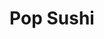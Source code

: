 ---
layout: place
title: "Pop Sushi"
permalink: /colorado/durango/pop-sushi.html
stateAbbr: CO
stateName: Colorado
cityName: Durango
seo:
  name: "Pop Sushi"
  type: Restaurant
  links: http://www.popsushidurango.com/
description: "Looking for sushi in Durango, Colorado? Check out Pop Sushi for a delightful Japanese dining experience. Enjoy a variety of sushi and other dishes in a welco..."
place_id: ChIJxWnKdOanPocRxNgzFnUP3x0
photos:
  - name: >-
      places/ChIJxWnKdOanPocRxNgzFnUP3x0/photos/AeeoHcLFgulNHUMb2ffqStrODZaz1KrcNrT721d-odx64-E4dRTC5I-WiHSFWMCJ9p4Ss9U46_Fow-U5beiSGh8L2Nazxh1J75RGAxUKILIqD1ppxYJBmf2IC1e8gMZ-LInDmSBVK_3S_hZ93ZyU0te3n6wnNynGlcjmSs4MW-fdF_51JMosZfxylurd5X_Tl3Y77ag7XIijHjGEjX_WFbY6EWzBgnl5hDz8JZikcVwD1r5uC_XzoPAn2hpom1oLsjNfAf8BEWhF8bATZUuz6UrFfIfK9Z_lHMRxxKALuzsOPczhqA
    widthPx: 4608
    heightPx: 2592
    authorAttributions:
      - displayName: Pop Sushi
        uri: https://maps.google.com/maps/contrib/115053708944889079279
        photoUri: >-
          https://lh3.googleusercontent.com/a-/ALV-UjVEuLBzya-ZP30U9PsyDaUxhE50i8GTCLHy3nymVhLCYiYRMU8=s100-p-k-no-mo
    flagContentUri: >-
      https://www.google.com/local/imagery/report/?cb_client=maps_api_places.places_api&image_key=!1e10!2sAF1QipOv8_SD6E-scIQgyw_UD7Rrs9ouSVpusqpOybp7&hl=en-US
    googleMapsUri: >-
      https://www.google.com/maps/place//data=!3m4!1e2!3m2!1sAF1QipOv8_SD6E-scIQgyw_UD7Rrs9ouSVpusqpOybp7!2e10!4m2!3m1!1s0x873ea7e674ca69c5:0x1ddf0f751633d8c4
  - name: >-
      places/ChIJxWnKdOanPocRxNgzFnUP3x0/photos/AeeoHcL4hIZcrc2AwLKuht_1hCfUAdfban4qmnbTMPbNtZEkBNKfiLxzYRhj69IvhqPa485IqdmbIosZQAlmoK60xBH7uBoeW-at4oH68DoOqRhx_RpLg6FDRErFS4zM_oPNdZzVRsilU29kVgUiPOEh7tGTmO3EH3NbNq5xP0stcYHqPhDyyzetsKgqr4I5ddqgAwj4B5dnCQSujVsnDwpqVYp5QZEzXiUuxOjU5O1brliqmSccTJIhZoOdz4evXGZ4D_hqnAIExpV_9jGCEpgFpclon0OTUOMIXVKgqoCj8cgnKQ
    widthPx: 2003
    heightPx: 3000
    authorAttributions:
      - displayName: Pop Sushi
        uri: https://maps.google.com/maps/contrib/115053708944889079279
        photoUri: >-
          https://lh3.googleusercontent.com/a-/ALV-UjVEuLBzya-ZP30U9PsyDaUxhE50i8GTCLHy3nymVhLCYiYRMU8=s100-p-k-no-mo
    flagContentUri: >-
      https://www.google.com/local/imagery/report/?cb_client=maps_api_places.places_api&image_key=!1e10!2sAF1QipO9U0OloZAvs7XwVfIWbH5MZESEdP2pPH3BN8oR&hl=en-US
    googleMapsUri: >-
      https://www.google.com/maps/place//data=!3m4!1e2!3m2!1sAF1QipO9U0OloZAvs7XwVfIWbH5MZESEdP2pPH3BN8oR!2e10!4m2!3m1!1s0x873ea7e674ca69c5:0x1ddf0f751633d8c4
  - name: >-
      places/ChIJxWnKdOanPocRxNgzFnUP3x0/photos/AeeoHcIZbdR9RGsj0P1QQw5lPgFhnbAOD5qCNJg5FVPiOWS8VYNY3xc1pqZ8Svye2EC0muv3VWgLPUxvdfemLfcWIf3nETZufkGAEIGOI91BleiRgueM4K178nYTa0NCysyuQ8o4ADQTG0QYhsAAzmebY0aGEas7rVkVSrTJxp2iZ7PQD_B_i23ySYoleDr3X0UdlCuy-noyRwpVbFuNW3LAkFd68OLAR28PGVLNwr82FZNxPWDg_NTcA1i1BR1xxdZR6UP_iDoIp7boWRL6nchUNHr2Dx1VWejFviKZDL0Nfkmwjjfk_n4B2EMFmTItBRX_DzT0h3szHD7cEu9wSh7zgLBtmP1tf-z3RYWvBFT21ytpKJM-QV2ru_2h0S3hnWXQ10wsGYAqKmzeaMH1-K0bKHp90-NO8WpA2ZUom_vwnlQz8tFE
    widthPx: 3600
    heightPx: 4800
    authorAttributions:
      - displayName: Todd I
        uri: https://maps.google.com/maps/contrib/105994749009506737902
        photoUri: >-
          https://lh3.googleusercontent.com/a-/ALV-UjU0aOoFc8ByBJyEKQQCZ_q97JHb4Zn-jHqg_0NuxB13PkDQnlI=s100-p-k-no-mo
    flagContentUri: >-
      https://www.google.com/local/imagery/report/?cb_client=maps_api_places.places_api&image_key=!1e10!2sCIHM0ogKEICAgMDQn_LcoAE&hl=en-US
    googleMapsUri: >-
      https://www.google.com/maps/place//data=!3m4!1e2!3m2!1sCIHM0ogKEICAgMDQn_LcoAE!2e10!4m2!3m1!1s0x873ea7e674ca69c5:0x1ddf0f751633d8c4
  - name: >-
      places/ChIJxWnKdOanPocRxNgzFnUP3x0/photos/AeeoHcLBMFsgxsZGa2Njfut0obIfdV4UjSKijHmat6jQjKuskWoGiV5R2wbY6rpJalR-0QEFK3F-fOETWyuPBLeufLxFQl7otokRaFA4Tku3XQEshqEfDIccgwJXiaT12TKTE3uV3k9e2uI0e3awG_aBPfty7FyJFfoKP_ogXvUhrdxCLlD8sVltG7nZxNRZIDt3dDlq88vEMSsd9c4S-EVWO-q2enZ-PqS9DQwc4UKoaw-R3fQEiyGvG5vmWw4hRGoMc9dfT2YE3Rkzbz64AfBBEtvRajORyz0nXvD_6uq6CPpFiw
    widthPx: 1130
    heightPx: 732
    authorAttributions:
      - displayName: Pop Sushi
        uri: https://maps.google.com/maps/contrib/115053708944889079279
        photoUri: >-
          https://lh3.googleusercontent.com/a-/ALV-UjVEuLBzya-ZP30U9PsyDaUxhE50i8GTCLHy3nymVhLCYiYRMU8=s100-p-k-no-mo
    flagContentUri: >-
      https://www.google.com/local/imagery/report/?cb_client=maps_api_places.places_api&image_key=!1e10!2sAF1QipPvbBrebrDguhtOgtyY7DNcRYg_VnY1hyA4STeG&hl=en-US
    googleMapsUri: >-
      https://www.google.com/maps/place//data=!3m4!1e2!3m2!1sAF1QipPvbBrebrDguhtOgtyY7DNcRYg_VnY1hyA4STeG!2e10!4m2!3m1!1s0x873ea7e674ca69c5:0x1ddf0f751633d8c4
  - name: >-
      places/ChIJxWnKdOanPocRxNgzFnUP3x0/photos/AeeoHcL8ChUMXdpgJclZ7i7BKfdPX5iYJy5-kSN9hCsxgGrj7BkOyci3pwOWYyEQ3LipF907O9VDxztQujIEKZAdYMmUb0ne2BqAkIWWd8EtzxJYUJSIm9_uEunT1wycUhnKrS_K1icCgIWpXEVyMrDHFu2c2TTAPDVkqdCTqJaqzPEljYbeX9cngO6a5x6TbeP3vNqyODNIfi3LasrrQyJX2msisW4SArPFohG9LHFHjyoysVVlTs6lsVje4MGKVREmxFxMEWNC2dTJR98ZVSyjzzSN4JwbdzjDo6DFRG9ffxWBcg
    widthPx: 4032
    heightPx: 3024
    authorAttributions:
      - displayName: Pop Sushi
        uri: https://maps.google.com/maps/contrib/115053708944889079279
        photoUri: >-
          https://lh3.googleusercontent.com/a-/ALV-UjVEuLBzya-ZP30U9PsyDaUxhE50i8GTCLHy3nymVhLCYiYRMU8=s100-p-k-no-mo
    flagContentUri: >-
      https://www.google.com/local/imagery/report/?cb_client=maps_api_places.places_api&image_key=!1e10!2sAF1QipP9BLE6pOJZqU_BrWO3tMKr0FJqg3r7qi5S7ubz&hl=en-US
    googleMapsUri: >-
      https://www.google.com/maps/place//data=!3m4!1e2!3m2!1sAF1QipP9BLE6pOJZqU_BrWO3tMKr0FJqg3r7qi5S7ubz!2e10!4m2!3m1!1s0x873ea7e674ca69c5:0x1ddf0f751633d8c4
  - name: >-
      places/ChIJxWnKdOanPocRxNgzFnUP3x0/photos/AeeoHcIvkdZv4d3zHJ5cC-QRqDzEyhd3U3A8U5MWmg47kqYpSZvFNoyU_N478uxDte2UH0duHI1DCtXeo5er0rCjFxsk5fYxisyyetyGQEM9BA330A8BymvSiVX1KhjKH3VX9pbL4KOoJOLXMMc0x-6TFDBAmq15UojHeyjIXTVkUP4UFo_xJkzDWiH3dkfxMV-XGgPGG9UIYOx3Gtvbh19bpJVgA7TL6L7yWIHOG5rd3eVH0floVNZP3Zucmt8X-tBJP7QHEZrwATeHh2mE4NAKQhbNAteoJx4im6FGm5fvD0iZWw
    widthPx: 2929
    heightPx: 2003
    authorAttributions:
      - displayName: Pop Sushi
        uri: https://maps.google.com/maps/contrib/115053708944889079279
        photoUri: >-
          https://lh3.googleusercontent.com/a-/ALV-UjVEuLBzya-ZP30U9PsyDaUxhE50i8GTCLHy3nymVhLCYiYRMU8=s100-p-k-no-mo
    flagContentUri: >-
      https://www.google.com/local/imagery/report/?cb_client=maps_api_places.places_api&image_key=!1e10!2sAF1QipMnGExqbsgEYLndUEyy4JEveDexPhJ6cayzUhdN&hl=en-US
    googleMapsUri: >-
      https://www.google.com/maps/place//data=!3m4!1e2!3m2!1sAF1QipMnGExqbsgEYLndUEyy4JEveDexPhJ6cayzUhdN!2e10!4m2!3m1!1s0x873ea7e674ca69c5:0x1ddf0f751633d8c4
  - name: >-
      places/ChIJxWnKdOanPocRxNgzFnUP3x0/photos/AeeoHcKko7SBfYDx1TEm05ZgPBbY1kq-eXUih8Mn4yooIHzXqhA5QagKn5t8AlG3M6_7mxYXSOAwWmo9ZqAf4dVK2jXcFQ65ysPS-gmugmOUn8yiRi59oXndiQq5o_-Y4bKgRGDgCP9b-Cjy8-mSz9xyTRUikgSnpAB1aHUym0XcNabKp1_doUAgHJZ_tPii4xHA0Kff8AW-TBREBjrZwV4RNb5fFTxRV-ZZhZsa87pWaAe4Zqq0JPiMEZFk9JIKuh3PqIIpY_MB4FD7STqEtRYJX3KTCTJjJPGVCYSt_6yhA4BHEQ
    widthPx: 3024
    heightPx: 4032
    authorAttributions:
      - displayName: Pop Sushi
        uri: https://maps.google.com/maps/contrib/115053708944889079279
        photoUri: >-
          https://lh3.googleusercontent.com/a-/ALV-UjVEuLBzya-ZP30U9PsyDaUxhE50i8GTCLHy3nymVhLCYiYRMU8=s100-p-k-no-mo
    flagContentUri: >-
      https://www.google.com/local/imagery/report/?cb_client=maps_api_places.places_api&image_key=!1e10!2sAF1QipMwahOOmWMLiSuplERtveMyzDjXJjX6Zd6uRfyR&hl=en-US
    googleMapsUri: >-
      https://www.google.com/maps/place//data=!3m4!1e2!3m2!1sAF1QipMwahOOmWMLiSuplERtveMyzDjXJjX6Zd6uRfyR!2e10!4m2!3m1!1s0x873ea7e674ca69c5:0x1ddf0f751633d8c4
  - name: >-
      places/ChIJxWnKdOanPocRxNgzFnUP3x0/photos/AeeoHcJ-DTncLbDbf5nTcmixtkkJ3u7h71RL7o5V80JRN07MMO-K6U6bR-JSzBbOxcJGJUJgzaXYXQ9_05TUmfDKtk9_FuGmbteDhO3CZvOTr9e4hiCr_xIGsgPsYZlCLqMIZeyOtqL7ddcUJyleTg2564s61SSzLmxgQSOZZq0BVliYw324Q4U4NqOEk1l_rPY55EfXvYmiBBx8V4cXULuiQzgt4YNl0k1M9YNQOgDfVqWkX79UNkPHBHNZfF23MG_4PbqtGVj3BkccT1FsY241vFB3QkzPmnKsbBBb3GMiGWKSchR1N1DbmP_-WCLzndbFB2eDmKVUUqbNfriPrNSxxn0n6RLnSkGLqXsOXAZjMiK22u7kVkV1FplbxpCPDyCIDC9s85jlLDpHYcMpas7_ZyfGGdrw06NOfs10rSaUegSNq-Y
    widthPx: 2736
    heightPx: 3648
    authorAttributions:
      - displayName: p.a. Jackson
        uri: https://maps.google.com/maps/contrib/111381713140758538383
        photoUri: >-
          https://lh3.googleusercontent.com/a-/ALV-UjW_ac9qEJEsP8HkW9QT2dxi5o14Pd5_SpXtLYdHxPjvi7k10cnspw=s100-p-k-no-mo
    flagContentUri: >-
      https://www.google.com/local/imagery/report/?cb_client=maps_api_places.places_api&image_key=!1e10!2sCIHM0ogKEICAgIC-0pC09wE&hl=en-US
    googleMapsUri: >-
      https://www.google.com/maps/place//data=!3m4!1e2!3m2!1sCIHM0ogKEICAgIC-0pC09wE!2e10!4m2!3m1!1s0x873ea7e674ca69c5:0x1ddf0f751633d8c4
  - name: >-
      places/ChIJxWnKdOanPocRxNgzFnUP3x0/photos/AeeoHcIkp04QNsInF6CqUyRUbTEiEdU1guPmgQbY-KnDdvA7BOSxmnIjDCjtWt97wYToavvPsYZ18w7VljnPUMlpYb94X-lOxDkeiVsD555cL5qQEIktJxBZWbG1ki67Let-krgpRueAwSSNsPQHPn0JhG-MP6RS6YZP_CKFXZpr15VDSRebuZyCr4xM3psIRLQwk-pF0hdlWWx0jVX51ZCdpCEVXvtvgC5bNSpi_vb18qMYZnBY9mgopvjCorJzjLk4EkrYeL_mOAFs2yzikvIV7kkitsioRoHG-JOdxmpibrnknapyqajIfPUpByz7iOMFyGg1Fe3rdV_akOTZr9KAtCRXVIZeqs_x7WDjX_0Bc6DM2T8KYNpNkPKDceWxNi4dyYXFwv8zEK_Yu1LFl5mF1YBK6KDEwBgDKfokP7fcQnZiMBE
    widthPx: 3600
    heightPx: 4800
    authorAttributions:
      - displayName: Todd I
        uri: https://maps.google.com/maps/contrib/105994749009506737902
        photoUri: >-
          https://lh3.googleusercontent.com/a-/ALV-UjU0aOoFc8ByBJyEKQQCZ_q97JHb4Zn-jHqg_0NuxB13PkDQnlI=s100-p-k-no-mo
    flagContentUri: >-
      https://www.google.com/local/imagery/report/?cb_client=maps_api_places.places_api&image_key=!1e10!2sCIHM0ogKEICAgMDQn_LcwAE&hl=en-US
    googleMapsUri: >-
      https://www.google.com/maps/place//data=!3m4!1e2!3m2!1sCIHM0ogKEICAgMDQn_LcwAE!2e10!4m2!3m1!1s0x873ea7e674ca69c5:0x1ddf0f751633d8c4
  - name: >-
      places/ChIJxWnKdOanPocRxNgzFnUP3x0/photos/AeeoHcJHPBiaaHhRUj_jAzSan7Fzilrf7UV5v8fTpu97zxJ4DhU-GhjOpCVbcKEPL-SyNARI2OPnQzY_kmHOtwBWfcO5hVBI8PusOQB0960Zw77rXY-hgtpB9Zp7yrk-qUphz_4sKZ4HNVIw_w3XzvfdzOyqJiOh0PfjY5lfB2NPR6cklPMD7AeyhmBxAMIPLFllNdRBByiLm1XIyU0qQVyE_GWaXoQbwG_mv_RhTFey4XA3atEumwmPVEr8nuh_0Abd_pE2B6XiZMuMR9B9X_XNSpIbwGLKxI-Z0zFSHrdo8hcybQ
    widthPx: 831
    heightPx: 624
    authorAttributions:
      - displayName: Pop Sushi
        uri: https://maps.google.com/maps/contrib/115053708944889079279
        photoUri: >-
          https://lh3.googleusercontent.com/a-/ALV-UjVEuLBzya-ZP30U9PsyDaUxhE50i8GTCLHy3nymVhLCYiYRMU8=s100-p-k-no-mo
    flagContentUri: >-
      https://www.google.com/local/imagery/report/?cb_client=maps_api_places.places_api&image_key=!1e10!2sAF1QipOg1cBGSe57WsM7bkqFZpEbOABF1UqsxrVHcr9L&hl=en-US
    googleMapsUri: >-
      https://www.google.com/maps/place//data=!3m4!1e2!3m2!1sAF1QipOg1cBGSe57WsM7bkqFZpEbOABF1UqsxrVHcr9L!2e10!4m2!3m1!1s0x873ea7e674ca69c5:0x1ddf0f751633d8c4
address: '42 Co Rd 250 #400, Durango, CO 81301, USA'
street: '42 Co Rd 250 #400'
city: Durango
state: CO
zip: '81301'
country: USA
neighborhood: null
latitude: '37.298350'
longitude: '-107.848159'
accessibility_options:
  wheelchairAccessibleParking: true
  wheelchairAccessibleEntrance: true
  wheelchairAccessibleRestroom: true
  wheelchairAccessibleSeating: true
business_status: OPERATIONAL
name: Pop Sushi
google_maps_links:
  directionsUri: >-
    https://www.google.com/maps/dir//''/data=!4m7!4m6!1m1!4e2!1m2!1m1!1s0x873ea7e674ca69c5:0x1ddf0f751633d8c4!3e0
  placeUri: https://maps.google.com/?cid=2152456142464473284
  writeAReviewUri: >-
    https://www.google.com/maps/place//data=!4m3!3m2!1s0x873ea7e674ca69c5:0x1ddf0f751633d8c4!12e1
  reviewsUri: >-
    https://www.google.com/maps/place//data=!4m4!3m3!1s0x873ea7e674ca69c5:0x1ddf0f751633d8c4!9m1!1b1
  photosUri: >-
    https://www.google.com/maps/place//data=!4m3!3m2!1s0x873ea7e674ca69c5:0x1ddf0f751633d8c4!10e5
primary_type: Japanese Restaurant
opening_hours:
  regular: null
  current: null
secondary_opening_hours:
  regular:
    weekdayDescriptions: null
    type: null
  current:
    weekdayDescriptions: null
    type: null
phone: (970) 422-8182
price_level: PRICE_LEVEL_MODERATE
price_range: $30 &ndash; $50
rating: '4.5'
rating_count: 532
website: http://www.popsushidurango.com/
reviews: null
parking_options: null
payment_options: null
allow_dogs: null
curbside_pickup: null
delivery: null
dine_in: null
good_for_children: null
good_for_groups: null
good_for_sports: null
live_music: null
menu_for_children: null
outdoor_seating: null
reservable: null
restroom: null
serves_beer: null
serves_breakfast: null
serves_brunch: null
serves_cocktails: null
serves_coffee: null
serves_dinner: null
serves_dessert: null
serves_lunch: null
serves_vegetarian_food: null
serves_wine: null
takeout: null
summary: null

---